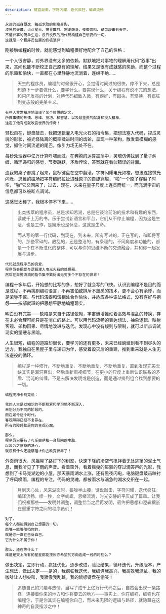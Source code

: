 ```yaml
---
description: 键盘敲击，字符闪耀，迭代疯狂，编译流畅
---
```


```
永远的孤身飘逸，独孤求败的削瘦身影，
漆黑的天幕、点点星光、披星戴月、寒潮袭身、夜虫鸣叫、键盘敲击到天亮，
不谙世事的简单生活，没日没夜的用代码构建自己想要的一切，
这就是一个程序员位置的终极演绎！
```

刚接触编程的时候，就能感觉到编程很好地配合了自己的性格：

一个人很安静，对外界没有太多的依赖，默默地把对事物的理解用代码“叙事”出来，其间也能不断校正自己原有的理解，结果又是很有成就感的奖励，而整个过程的乐趣和愉快，一直都在心里静静地流淌着，连绵不绝……


>天生的程序员，编程的时候很开心，会觉得时间过的很快，停不下来，总是知道下一步要做什么，要学什么，要实现什么，关于编程有说不完的想法，和闪闪发亮的计划，对待代码细致入微，有癖好，有固执，有坚持，有疯狂到变态般的完美主义。

```
有些人非常精准地演绎了某个位置的定义，
所做事情的热情、思维、技巧、和智慧、以及最重要的献身和投入精神，
注定了他有成就改变世界的传奇！
```

轻松自在，键盘敲击，我把逻辑灌入电光火石的指令集，把想法塞入代码，捏成灵魂的形状，被光怪陆离的概率揉进时间的齿轮，呈现一种架构，散发着模糊的感觉，抓住时间流逝的尾巴，像引力场无处不在。

每秒处理器中亿万计算呼啸而过，在奔腾的运算震荡中，灵魂仿佛找到了量子纠缠，循环递归的感觉，节奏跳跃，矛盾悖论，答案就在看似错误的背面。

连我的桌子都跳了起来，鼠标键盘在空中翻滚，字符闪耀电光如梭，想法连接微光闪烁，思维的磁场把字符编码拉扯进硅原子的自旋穿越，“啪”一个原子穿越了时空，“啪”它又回来了，过去、现在、未来在量子尺度上连贯而统一，而充满宇宙的信息都可以被断点调试。

这感觉太棒了，我根本停不下来…… 

>出类拔萃的程序员，总是求知若渴，总是在谈论前沿的技术和有趣的东西，读成千上万的书，乐于尝试新语言和平台，它们从不停止编程，因为这是生活，也是工作，是娱乐也是休息，这就是生命。
>
>而从写的第一行代码，到现在，到未来，所有写过的，正在写的，和即将写的，那些零碎的，散乱的，还是整洁的，有条理的，不同角度和功能的，都是一个在不断进化的整体，可以与你的思维不断的交流融合，并和你一起发展与进步。	

```
代码就是程序员的真爱，
程序员会把爱与逻辑灌入电光火石的处理器，
然后在奔腾流淌的指令集中繁衍出无穷多个不存在的世界！
```

编程十多年后，开始想的比写的多，想好了就会写的飞快。认识到编程不是目的而是过程，不再挑剔编程语言，不再害怕或排斥不熟悉的技术，更不会心有余悸，而是荣辱不惊。与代码洁癖和谐相处合作愉快，并适应各种语法格式，没有喜好与抱怨——按部就班的把思想平静地编程现实。

明白没有完美——缺陷是来自于路径依赖，宇宙熵增推动着高效与混乱的转换，存在未必合理可能只是在消亡的路上。可以用代码流畅的表达想法、抽象逻辑、映射客观、架构因果、尽情地改进与迭代。发现心中没有规则与限制，就可以断点调试现实的坚硬与黑暗。

人生很短，编程的道路却很长，要学习的还有更多，未来已经蜿蜒到看不到尽头的远方，我独自在黑屋子里与递归为伴，感受着毁灭后的重建，推到重来就是人生无法避役的循环。

>编程是一种修行，不断地重复、不断地重复、不断地重复，直到发现完美无缺其实是漏洞百出，然后重新审视细节，在更小的尺度上重新认识联系的矛盾、混沌的纠缠，不是去解决发明或是创造，而是通过排列组合找到想要的一切。

```	
编程天神卡马克说：

我的人生是以知识的不断积累和学习地不断深入，
来划分为不同的阶段的，  
而在如今这个时代，
客观障碍已经不复存在，
所有的障碍都是你的主观心魔。

那么，
程序员只要有了可乐披萨和一台联网的电脑，
以及为之献身的决心，	
就没有什么还能够阻止你去改变世界了！
```

外面雨很大，风摇晃了路灯下的树影，快速下降的冷空气搅拌着无处逃窜的泥土气息，而我听见了下雨的声音。看着窗外，看着摇曳的斑驳的穿过滴答声的光影，我想到了卡马克湖边的小屋，那天暴雨湖水上涨，还有黑夜闪电，电脑键盘敲击映衬了呼风唤雨，编程的专注，代码的灵魂，都被雨水与湍急的湖水交织在一起。

>月到天心处，风来湖面时，狼嚎半山腰，键盘敲击，字符闪耀，迭代疯狂，编译流畅，续一秒，文字蜿蜒，思绪流淌，时光安静的平仄成了篇章。让我们祝福那些——发明并调整，调整恰当之后再发明，最终把思想和逻辑镶嵌在重重字符之间的程序员们！

```
对了，	
每个人都能得到自己想要的一切，
而唯一能够阻挡你的，	
就是你一直在告诉自己，
它为什么不属于你！

那么，还在等什么？	
难道是天上所有的星星都能按照你希望的方向连成一线的时刻么？	
```

做出决定，立即行动，疯狂优化，逐步改进，验证结果，循环迭代，升级版本，产生想法，做出决定——是的，我疯狂我迭代，我编译我高兴，我高效我混乱，我的咖啡让人想尖叫，我骄傲我乱跳，我的鼠标键盘在偷笑！

>追随自己的兴趣与热情，当写了成千上亿万行代码之后，自然会出现一条路径，连接着你来的地方和你将要去的地方——事实上，你在编程，编程也在编程你，于是你其实在编程你自己，而未来无限的逻辑与路径，就隐藏在这神奇的自我指涉之中！
